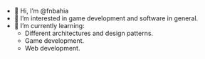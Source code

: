 - 👋 Hi, I’m @fnbahia
- 👀 I’m interested in game development and software in general.
- 🌱 I’m currently learning:
  * Different architectures and design patterns.
  * Game development.
  * Web development.
